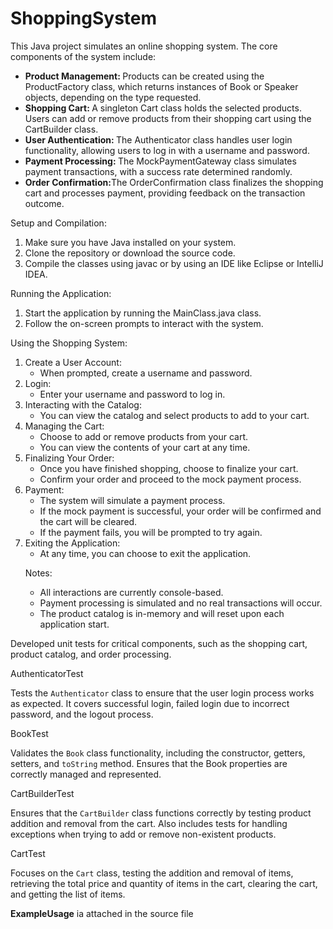 # ShoppingSystem
<p>This Java project simulates an online shopping system. The core components of the system include:</p>
<ul>
  <li>  <strong>Product Management: </strong> Products can be created using the ProductFactory class, which returns instances of Book or Speaker objects, depending on the type requested.</li>
  <li>  <strong>Shopping Cart: </strong>A singleton Cart class holds the selected products. Users can add or remove products from their shopping cart using the CartBuilder class. </li>
  <li>  <strong> User Authentication: </strong> The Authenticator class handles user login functionality, allowing users to log in with a username and password.</li>
  <li>  <strong> Payment Processing: </strong> The MockPaymentGateway class simulates payment transactions, with a success rate determined randomly. </li>
  <li>  <strong>Order Confirmation:</strong>The OrderConfirmation class finalizes the shopping cart and processes payment, providing feedback on the transaction outcome.</li>
  
</ul>

<p>Setup and Compilation:</p>
<ol>
  <li>Make sure you have Java installed on your system.</li>
  <li>Clone the repository or download the source code.</li>
  <li>Compile the classes using javac or by using an IDE like Eclipse or IntelliJ IDEA.</li>
</ol>

<p>Running the Application:</p>
<ol>
  <li>Start the application by running the MainClass.java class.</li>
  <li>Follow the on-screen prompts to interact with the system.</li>
</ol>

<p>Using the Shopping System:</p>

<ol>
  <li>
    Create a User Account:
  <ul>
    <li>When prompted, create a username and password.</li>
  </ul>
  </li>
  
  <li>
    Login:

  <ul>
    <li>Enter your username and password to log in.</li>
  </ul>
  </li>

  <li>
    Interacting with the Catalog:

  <ul>
    <li>You can view the catalog and select products to add to your cart.</li>
  </ul>
  </li>

  <li>
Managing the Cart:
  <ul>
    <li>Choose to add or remove products from your cart.</li>
    <li>You can view the contents of your cart at any time.</li>
  </ul>
  </li>

  <li>
Finalizing Your Order:

  <ul>
    <li>Once you have finished shopping, choose to finalize your cart.</li>
    <li>Confirm your order and proceed to the mock payment process.</li>
  </ul>
  </li>

  <li>
    Payment:
  <ul>
    <li>The system will simulate a payment process.</li>
    <li>If the mock payment is successful, your order will be confirmed and the cart will be cleared.</li>
    <li>If the payment fails, you will be prompted to try again.</li>
  </ul>
  </li>

  <li>
Exiting the Application:

  <ul>
    <li>At any time, you can choose to exit the application.
</li>
  </ul>
  </li>

  <p>Notes:</p>

  <ul>
    <li>All interactions are currently console-based.</li>
    <li>Payment processing is simulated and no real transactions will occur.</li>
    <li>The product catalog is in-memory and will reset upon each application start.</li>
  </ul>

  
</ol>

<p>Developed unit tests for critical components, such as the shopping cart, product catalog, and order processing.</p>

<p>AuthenticatorTest</p>
<p>Tests the <code>Authenticator</code> class to ensure that the user login process works as expected. It covers successful login, failed login due to incorrect password, and the logout process.</p>
<p>BookTest</p>
<p>Validates the <code>Book</code> class functionality, including the constructor, getters, setters, and <code>toString</code> method. Ensures that the Book properties are correctly managed and represented.</p>

<p>CartBuilderTest</p>
<p>Ensures that the <code>CartBuilder</code> class functions correctly by testing product addition and removal from the cart. Also includes tests for handling exceptions when trying to add or remove non-existent products.</p>

<p>CartTest</p>
<p>Focuses on the <code>Cart</code> class, testing the addition and removal of items, retrieving the total price and quantity of items in the cart, clearing the cart, and getting the list of items.</p>







<p> <strong>ExampleUsage</strong> ia attached in the source file</p>



